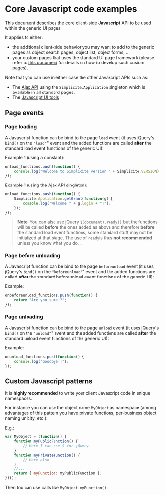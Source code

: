 Core Javascript code examples
=============================

This document describes the core client-side **Javascript** API to be used within the generic UI pages

It applies to either:

- the additional client-side behavior you may want to add to the generic pages as object search pages, object list, object forms, ...
- your custom pages that uses the standard UI page framework (please refer to [this document](/lesson/docs/core/externalobject-code-examples) for details on how to develop such custom pages).

Note that you can use in either case the other Javascript APIs such as:

- The [Ajax API](/lesson/docs/apis/ajax-api) using the `Simplicite.Application` singleton which is available in all standard pages.
- The [Javascript UI tools](/lesson/docs/core/ui-tools-code-examples)

Page events
-----------

### Page loading

A Javascript function can be bind to the page `load` event (it uses jQuery's `bind()` on the `"load"`" event
and the added functions are called **after** the standard load event functions of the generic UI):

Example 1 (using a constant):

```javascript
onload_functions.push(function() {
	console.log("Welcome to Simplicite version " + Simplicite.VERSION);
});
```
Example 1 (using the Ajax API singleton):

```javascript
onload_functions.push(function() {
	Simplicite.Application.getGrant(function(g) {
		console.log("Welcome " + g.login + "!");
	});
});
```

> **Note**: You can also use jQuery `$(document).ready()` but the functions will be called **before** the ones added as above and therefore **before** the standard
> load event functions, some standard stuff may not be initialized at that stage. The use of `ready`is thus **not recommended** unless you know what you do.
_
### Page before unloading

A Javascript function can be bind to the page `beforeunload` event (it uses jQuery's `bind()` on the `"beforeunload"`" event and the added functions are called **after** the standard beforeunload event functions of the generic UI):

Example:

```javascript
onbeforeunload_functions.push(function() {
	return "Are you sure ?";
});
```

### Page unloading

A Javascript function can be bind to the page `unload` event (it uses jQuery's `bind()` on the `"unload"`" event and the added functions are called **after** the standard unload event functions of the generic UI):

Example:

```javascript
onunload_functions.push(function() {
	console.log("Goodbye !");
});
```

<!-- 
### Main _Enter_ key press event

**TO BE COMPLETED**
-->

<!--
### Main _Esc_ key press event

**TO BE COMPLETED**
-->

<!-- Object form events
------------------

**TO BE COMPLETED**
-->

Custom Javascript patterns
--------------------------

It is **highly recommended** to write your client Javascript code in unique namespaces.

For instance you can use the object name `MyObject` as namespace (among advantages of this pattern you have private functions, per-business object naming unicity, etc.): 

E.g.:

```javascript
var MyObject = (function() {
    function myPublicFunction() {
        // Here I can use $ for jQuery
    }
    function myPrivateFunction() {
        // Here also
    }
    //...
    return { myFunction: myPublicFunction };
})();
```

Then tou can use calls like `MyObject.myFunction()`.
